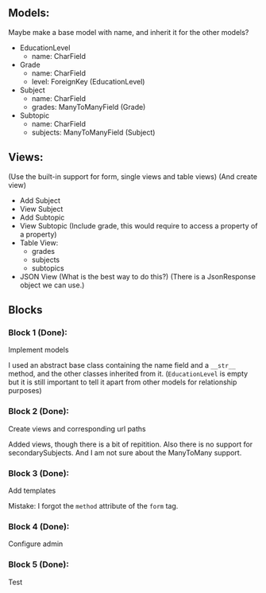 ## Models:
Maybe make a base model with name, and inherit it for the other models?
- EducationLevel
  - name: CharField
- Grade
  - name: CharField
  - level: ForeignKey (EducationLevel)
- Subject
  - name: CharField
  - grades: ManyToManyField (Grade)
- Subtopic
  - name: CharField
  - subjects: ManyToManyField (Subject)

## Views:
(Use the built-in support for form, single views and table views) (And create view)
- Add Subject
- View Subject
- Add Subtopic
- View Subtopic (Include grade, this would require to access a property of a property)
- Table View:
  - grades
  - subjects
  - subtopics
- JSON View (What is the best way to do this?) (There is a JsonResponse object we can use.)

## Blocks

### Block 1 (Done):
Implement models

I used an abstract base class containing the name field and a `__str__` method, and the other classes inherited from it. (`EducationLevel` is empty but it is still important to tell it apart from other models for relationship purposes)

### Block 2 (Done):
Create views and corresponding url paths

Added views, though there is a bit of repitition.
Also there is no support for secondarySubjects.
And I am not sure about the ManyToMany support.

### Block 3 (Done):
Add templates

Mistake: I forgot the `method` attribute of the `form` tag.

### Block 4 (Done):
Configure admin

### Block 5 (Done):
Test
